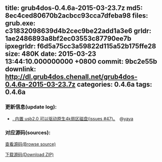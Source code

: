 title: grub4dos-0.4.6a-2015-03-23.7z
md5: 8ec4ced80670b2acbcc93cca7dfeba98
files:
  grub.exe: c31832098639d4b2cec9be22add1a3e6
  grldr: 1ae2486893a8bf2ec03553c87790ee7b
  ipxegrldr: f6d5a75cc3a59822d115a52b175ffe28
size: 480K
date: 2015-03-23 13:44:10.000000000 +0800
commit: 9bc2e55b
downlink: http://dl.grub4dos.chenall.net/grub4dos-0.4.6a-2015-03-23.7z
categories: 0.4.6a
tags: 0.4.6a
---


### 更新信息(update log):
  * [﻿. 内置 usb2.0 可以驱动原生4k扇区磁盘(issues #47)。](https://github.com/chenall/grub4dos/commit/9bc2e55bf071896862e482fac7ca6feb91b02f1f)　@[yaya](https://github.com/invalid-email-address)

### 对应源码(sources):
  [查看源码(Browse source)](https://github.com/chenall/grub4dos/tree/9bc2e55bf071896862e482fac7ca6feb91b02f1f)

  [下载源码(Download ZIP)](https://github.com/chenall/grub4dos/archive/9bc2e55bf071896862e482fac7ca6feb91b02f1f.zip)

